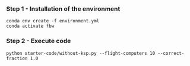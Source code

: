 ### Step 1 - Installation of the environment

`conda env create -f environment.yml`\
`conda activate fbw`

### Step 2 - Execute code

`python starter-code/without-ksp.py --flight-computers 10 --correct-fraction 1.0`
